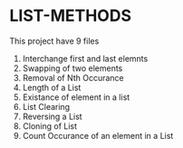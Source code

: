 # LIST-METHODS
This project have 9 files 
1. Interchange first and last elemnts 
2. Swapping of two elements 
3. Removal of Nth Occurance 
4. Length of a List 
5. Existance of element in a list 
6. List Clearing 
7. Reversing a List 
8. Cloning of List 
9. Count Occurance of an element in a List
